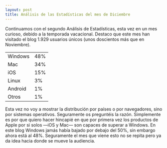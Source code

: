 ```yaml
---
layout: post
title: Análisis de las Estadísticas del mes de Diciembre
---
```


Continuamos con el segundo Análisis de Estadísticas, esta vez en un mes
curioso, debido a la temporada vacacional. Destaco que este mes han visitado
el blog 1.929 usuarios únicos (unos doscientos más que en Noviembre).

<table>
	<tbody>
		<tr>
			<td>Windows</td>
			<td>48%</td>
		</tr>
		<tr>
			<td>Mac</td>
			<td>34%</td>
		</tr>
		<tr>
			<td>iOS</td>
			<td>15%</td>
		</tr>
		<tr>
			<td>Linux</td>
			<td>3%</td>
		</tr>
		<tr>
			<td>Android</td>
			<td>1%</td>
		</tr>
		<tr>
			<td>Otros </td>
			<td>1%</td>
		</tr>
	</tbody>
</table>

Esta vez no voy a mostrar la distribución por países o por navegadores, sino por sistemas operativos. Seguramente os preguntéis la razón. Simplemente es por que quiero hacer hincapié en que por primera vez los productos de Apple por si solos —iOS y Mac— son capaces de superar a Windows. En este blog Windows jamás había bajado por debajo del 50%, sin embargo ahora está al 48%. Seguramente el mes que viene esto no se repita pero ya da idea hacia donde se mueve la audiencia.
